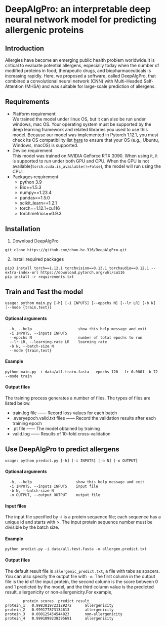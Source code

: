 # DeepAlgPro: an interpretable deep neural network model for predicting allergenic proteins
## Introduction
Allergies have become an emerging public health problem worldwide.It is critical to evaluate potential allergens, especially today when the number of modified proteins in food, therapeutic drugs, and biopharmaceuticals is increasing rapidly. Here, we proposed a software, called DeepAlgPro, that combined a convolutional neural network (CNN) with Multi-Headed Self-Attention (MHSA) and was suitable for large-scale prediction of allergens. 

## Requirements
- Platform requirement<br>
We trained the model under linux OS, but it can also be run under windows, mac OS. Your operating system must be supported by the deep learning framework and related libraries you used to use this model. Because our model was implemented in Pytorch 1.12.1, you must check its OS compatibility list [here](https://pytorch.org/get-started/previous-versions/) to ensure that your OS (e.g., Ubuntu, Windows, macOS) is supported.
- Device requirement<br>
This model was trained on NVIDIA GeForce RTX 3090. When using it, it is supported to run under both GPU and CPU. When the GPU is not available(`torch.cuda.is_available()=False`), the model will run using the CPU.
- Packages requirement<br>
  - python 3.9<br>
  - Bio==1.5.3<br>
  - numpy==1.23.4<br>
  - pandas==1.5.0<br>
  - scikit_learn==1.2.1<br>
  - torch==1.12.1+cu116<br>
  - torchmetrics==0.9.3<br>
## Installation
1. Download DeepAlgPro
```
git clone https://github.com/chun-he-316/DeepAlgPro.git
```
2. Install required packages<br>
```
pip3 install torch==1.12.1 torchvision==0.13.1 torchaudio==0.12.1 --extra-index-url https://download.pytorch.org/whl/cu116
pip install -r requirements.txt
```
## Train and Test the model
```
usage: python main.py [-h] [-i INPUTS] [--epochs N] [--lr LR] [-b N] [--mode {train,test}]
```
#### Optional arguments
```
  -h, --help                     show this help message and exit
  -i INPUTS, --inputs INPUTS
  --epochs N                     number of total epochs to run
  --lr LR, --learning-rate LR    learning rate
  -b N, --batch-size N
  --mode {train,test}
```
#### Example
```
python main.py -i data/all.train.fasta --epochs 120 --lr 0.0001 -b 72 --mode train
```
#### Output files
The training process generates a number of files. The types of files are listed below.
- train.log file —— Record loss values for each batch
- .everyepoch.valid.txt files —— Record the validation results after each training epoch
- .pt file —— The model obtained by training
- valid.log —— Results of 10-fold cross-validation
## Use DeepAlgPro to predict allergens
```
usage: python predict.py [-h] [-i INPUTS] [-b N] [-o OUTPUT]
```
#### Optional arguments
```
  -h, --help                    show this help message and exit
  -i INPUTS, --inputs INPUTS    input file
  -b N, --batch-size N
  -o OUTPUT, --output OUTPUT    output file
```
#### Input files
The input file specified by -i is a protein sequence file; each sequence has a unique id and starts with >. The input protein sequence number must be divisible by the batch size.
#### Example
```
python predict.py -i data/all.test.fasta -o allergen.predict.txt
```
#### Output files
  The default result file is `allergenic_predict.txt`, a file with tabs as spacers. You can also specify the output file with `-o`. The first column in the output file is the id of the input protein, the second column is the score between 0 and 1 predicted by the model, and the third column value is the predicted result, allergenicity or non-allergenicity.For example,
```
        protein scores  predict result
protein_1   0.9983819723129272      allergenicity
protein_2   0.999177873134613       allergenicity
protein_3   0.000125454544823       non-allergenicity
protein_4   0.9991099238395691      allergenicity
```
